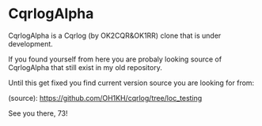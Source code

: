 # CqrlogAlpha
CqrlogAlpha is a Cqrlog (by OK2CQR&amp;OK1RR) clone that is under development.

If you found yourself from here you are probaly looking source of CqrlogAlpha
that still exist in my old repository.

Until this get fixed you find current version source you are looking for from:

(source): https://github.com/OH1KH/cqrlog/tree/loc_testing

See you there, 73!

